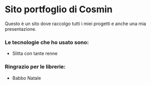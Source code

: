 # Sito portfoglio di Cosmin

Questo è un sito dove raccolgo tutti i miei progetti e anche una mia presentazione.

### Le tecnologie che ho usato sono:
- Slitta con tante renne

### Ringrazio per le librerie:
- Babbo Natale
